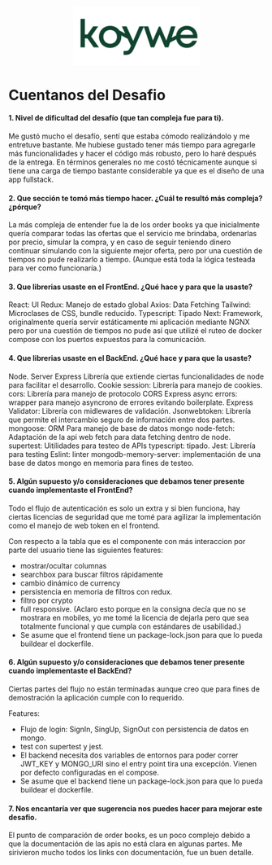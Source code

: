 <div align="center">
  <p>
    <img src="./ImgKoywe.png" width="250" />
  </p>
</div>

# Cuentanos del Desafio
#### 1. Nivel de dificultad del desafío (que tan compleja fue para ti).

Me gustó mucho el desafío, sentí que estaba cómodo realizándolo y me entretuve bastante. Me hubiese gustado tener más tiempo para agregarle más funcionalidades y hacer el código más robusto, pero lo haré después de la entrega. En términos generales no me costó técnicamente aunque si tiene una carga de tiempo bastante considerable ya que es el diseño de una app fullstack.

#### 2. Que sección te tomó más tiempo hacer. ¿Cuál te resultó más compleja? ¿pórque?

La más compleja de entender fue la de los order books ya que inicialmente quería comparar todas las ofertas que el servicio me brindaba, ordenarlas por precio, simular la compra, y en caso de seguir teniendo dinero continuar simulando con la siguiente mejor oferta, pero por una cuestión de tiempos no pude realizarlo a tiempo. (Aunque está toda la lógica testeada para ver como funcionaría.)

#### 3. Que librerias usaste en el FrontEnd. ¿Qué hace y para que la usaste?

React: UI
Redux: Manejo de estado global
Axios: Data Fetching
Tailwind: Microclases de CSS, bundle reducido.
Typescript: Tipado
Next: Framework, originalmente quería servir estáticamente mi aplicación mediante NGNX pero por una cuestión de tiempos no pude así que utilizé el ruteo de docker compose con los puertos expuestos para la comunicación.

#### 4. Que librerias usaste en el BackEnd. ¿Qué hace y para que la usaste?
Node. Server
Express Librería que extiende ciertas funcionalidades de node para facilitar el desarrollo.
Cookie session: Librería para manejo de cookies.
cors: Librería para manejo de protocolo CORS
Express async errors: wrapper para manejo asyncrono de errores evitando boilerplate.
Express Validator: Librería con midlewares de validación.
Jsonwebtoken: Librería que permite el intercambio seguro de información entre dos partes.
mongoose: ORM Para manejo de base de datos mongo
node-fetch: Adaptación de la api web fetch para data fetching dentro de node.
supertest: Uitilidades para testeo de APIs
typescript: tipado.
Jest: Librería para testing
Eslint: linter
mongodb-memory-server: implementación de una base de datos mongo en memoria para fines de testeo.




#### 5. Algún supuesto y/o consideraciones que debamos tener presente cuando implementaste el FrontEnd?
Todo el flujo de autenticación es solo un extra y si bien funciona, hay ciertas licencias de seguridad que me tomé para agilizar la implementación como el manejo de web token en el frontend.

Con respecto a la tabla que es el componente con más interaccion por parte del usuario tiene las siguientes features:
- mostrar/ocultar columnas
- searchbox para buscar filtros rápidamente
- cambio dinámico de currency
- persistencia en memoria de filtros con redux.
- filtro por crypto
- full responsive. (Aclaro esto porque en la consigna decía que no se mostrara en mobiles, yo me tomé la licencia de dejarla pero que sea totalmente funcional y que cumpla con estándares de usabilidad.)
- Se asume que el frontend tiene un package-lock.json para que lo pueda buildear el dockerfile.

#### 6. Algún supuesto y/o consideraciones que debamos tener presente cuando implementaste el BackEnd?
Ciertas partes del flujo no están terminadas aunque creo que para fines de demostración la aplicación cumple con lo requerido.

Features:
- Flujo de login: SignIn, SingUp, SignOut con persistencia de datos en mongo.
- test con supertest y jest.
- El backend necesita dos variables de entornos para poder correr JWT_KEY y MONGO_URI sino el entry point tira una excepción. Vienen por defecto configuradas en el compose.
- Se asume que el backend tiene un package-lock.json para que lo pueda buildear el dockerfile.


#### 7. Nos encantaría ver que sugerencia nos puedes hacer para mejorar este desafio.
El punto de comparación de order books, es un poco complejo debido a que la documentación de las apis no está clara en algunas partes. Me sirivieron mucho todos los links con documentación, fue un buen detalle.
